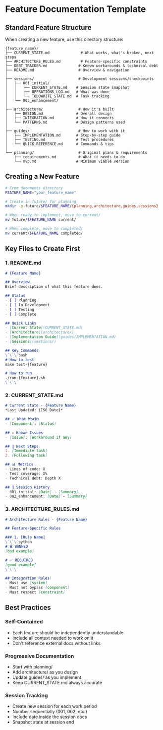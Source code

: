 # Feature Documentation Template

## Standard Feature Structure

When creating a new feature, use this directory structure:

```
{feature_name}/
├── CURRENT_STATE.md              # What works, what's broken, next steps
├── ARCHITECTURE_RULES.md         # Feature-specific constraints
├── DEBT_TRACKER.md              # Known workarounds & technical debt
├── README.md                    # Overview & navigation
│
├── sessions/                    # Development sessions/checkpoints
│   ├── 001_initial/
│   │   ├── CURRENT_STATE.md    # Session state snapshot
│   │   ├── OPERATIONS_LOG.md   # What was done
│   │   └── TODOWRITE_STATE.md  # Task tracking
│   └── 002_enhancement/
│
├── architecture/                # How it's built
│   ├── DESIGN.md               # Overall design
│   ├── INTEGRATION.md          # How it connects
│   └── PATTERNS.md             # Design patterns used
│
├── guides/                      # How to work with it
│   ├── IMPLEMENTATION.md       # Step-by-step guide
│   ├── TESTING.md              # Test procedures
│   └── QUICK_REFERENCE.md      # Commands & tips
│
└── planning/                    # Original plans & requirements
    ├── requirements.md          # What it needs to do
    └── mvp.md                  # Minimum viable version
```

## Creating a New Feature

```bash
# From documents directory
FEATURE_NAME="your_feature_name"

# Create in future/ for planning
mkdir -p future/$FEATURE_NAME/{planning,architecture,guides,sessions}

# When ready to implement, move to current/
mv future/$FEATURE_NAME current/

# When complete, move to completed/
mv current/$FEATURE_NAME completed/
```

## Key Files to Create First

### 1. README.md
```markdown
# {Feature Name}

## Overview
Brief description of what this feature does.

## Status
- [ ] Planning
- [ ] In Development
- [ ] Testing
- [ ] Complete

## Quick Links
- [Current State](CURRENT_STATE.md)
- [Architecture](architecture/)
- [Implementation Guide](guides/IMPLEMENTATION.md)
- [Sessions](sessions/)

## Key Commands
\`\`\`bash
# How to test
make test-{feature}

# How to run
./run-{feature}.sh
\`\`\`
```

### 2. CURRENT_STATE.md
```markdown
# Current State - {Feature Name}
*Last Updated: {ISO Date}*

## ✅ What Works
- [Component]: [Status]

## ⚠️ Known Issues
- [Issue]: [Workaround if any]

## 🎯 Next Steps
1. [Immediate task]
2. [Following task]

## 📊 Metrics
- Lines of code: X
- Test coverage: X%
- Technical debt: Depth X

## 🔄 Session History
- 001_initial: [Date] - [Summary]
- 002_enhancement: [Date] - [Summary]
```

### 3. ARCHITECTURE_RULES.md
```markdown
# Architecture Rules - {Feature Name}

## Feature-Specific Rules

### 1. [Rule Name]
\`\`\`python
# ❌ BANNED
[bad example]

# ✅ REQUIRED
[good example]
\`\`\`

## Integration Rules
- Must use [system]
- Must not bypass [component]
- Must respect [constraint]
```

## Best Practices

### Self-Contained
- Each feature should be independently understandable
- Include all context needed to work on it
- Don't reference external docs without links

### Progressive Documentation
- Start with planning/
- Add architecture/ as you design
- Update guides/ as you implement
- Keep CURRENT_STATE.md always accurate

### Session Tracking
- Create new session for each work period
- Number sequentially (001, 002, etc.)
- Include date inside the session docs
- Snapshot state at session end